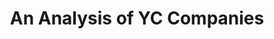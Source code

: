 ---
layout: post
title: An Analysis of YC Companies 
comments: True
permalink: analysis-of-YC-companies
category: [tech]
---